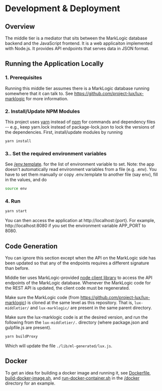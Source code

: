 # Development & Deployment

## Overview

The middle tier is a mediator that sits between the MarkLogic database backend and the JavaScript frontend.  It is a web applicaiton implemented with Node.js. It provides API endpoints that serves data in JSON format.

## Running the Application Locally

### 1. Prerequisites

Running this middle tier assumes there is a MarkLogic database running somewhere that it can talk to. See https://github.com/project-lux/lux-marklogic for more information.

### 2. Install/Update NPM Modules

This project uses [yarn](https://yarnpkg.com/) instead of [npm](https://www.npmjs.com/) for commands and dependency files -- e.g., keep yarn.lock instead of package-lock.json to lock the versions of the dependencies. First, install/update modules by running

```bash
yarn install
```

### 3.. Set the required environment variables

See [/env.template](../env.template). for the list of environment variable to set. Note: the app doesn't automatically read environment variables from a file (e.g. .env). You have to set them manually or copy .env.template to another file (say env), fill in the values, and do
```bash
source env
```



### 4. Run

```bash
yarn start
```

You can then access the application at http://localhost:{port}. For example, http://localhost:8080 if you set the environment variable APP_PORT to 8080.

## Code Generation

You can ignore this section except when the API on the MarkLogic side has been updated so that any of the endpoints requires a different signature than before.

Middle tier uses MarkLogic-provided [node client library](https://www.npmjs.com/package/marklogic) to access the API endpoints of the MarkLogic database. Whenever the MarkLogic code for the REST API is updated, the client code must be regenerated.

Make sure the MarkLogic code (from https://github.com/project-lux/lux-marklogic)  is cloned at the same level as this repository. That is, `lux-middletier/` and `lux-marklogic/` are present in the same parent directory.

Make sure the lux-marklogic code is at the desired version, and run the following from the `lux-middletier/.` directory (where package.json and gulpfile.js are present).

```bash
yarn buildProxy
```

Which will update the file  `./lib/ml-generated/lux.js`.

## Docker

To get an idea for building  a docker image and running it, see [Dockerfile](../docker/Dockerfile), [build-docker-image.sh](../docker/build-docker-image.sh), and [run-docker-container.sh](../docker/run-docker-container.sh) in the [/docker](../docker) directory for an example.
